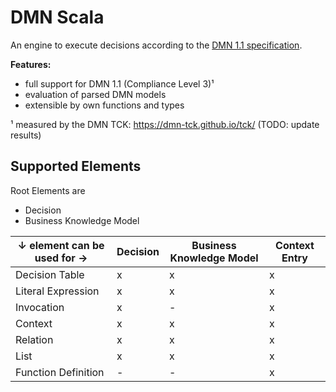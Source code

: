 # DMN Scala

An engine to execute decisions according to the [DMN 1.1 specification](http://www.omg.org/spec/DMN/About-DMN/). 

**Features:**
* full support for DMN 1.1 (Compliance Level 3)¹
* evaluation of parsed DMN models
* extensible by own functions and types

¹ measured by the DMN TCK: https://dmn-tck.github.io/tck/ (TODO: update results)

## Supported Elements

Root Elements are
* Decision
* Business Knowledge Model

| ↓ element can be used for → | Decision | Business Knowledge Model | Context Entry |
| --- | --- | --- | --- |
| Decision Table | x | x | x | 
| Literal Expression | x | x | x | 
| Invocation | x | - | x | 
| Context | x | x | x | 
| Relation | x | x | x | 
| List | x | x | x | 
| Function Definition | - | - | x | 
